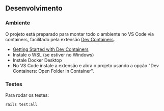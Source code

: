## Desenvolvimento

### Ambiente

O projeto está preparado para montar todo o ambiente no VS Code via containers, facilitado pela extensão [Dev Containers](https://marketplace.visualstudio.com/items?itemName=ms-vscode-remote.remote-containers).

- [Getting Started with Dev Containers](https://edgeguides.rubyonrails.org/getting_started_with_devcontainer.html)
- Instale o WSL (se estiver no Windows)
- Instale Docker Desktop
- No VS Code instale a extensão e abra o projeto usando a opção "Dev Containers: Open Folder in Container".

### Testes
Para rodar os testes:
```sh
rails test:all
```
